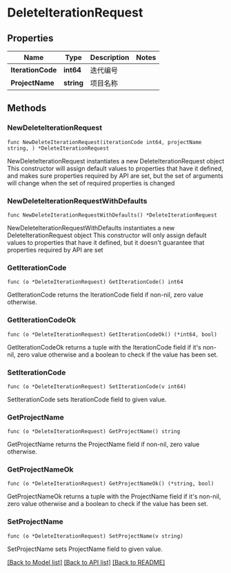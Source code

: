 # DeleteIterationRequest

## Properties

Name | Type | Description | Notes
------------ | ------------- | ------------- | -------------
**IterationCode** | **int64** | 迭代编号 | 
**ProjectName** | **string** | 项目名称 | 

## Methods

### NewDeleteIterationRequest

`func NewDeleteIterationRequest(iterationCode int64, projectName string, ) *DeleteIterationRequest`

NewDeleteIterationRequest instantiates a new DeleteIterationRequest object
This constructor will assign default values to properties that have it defined,
and makes sure properties required by API are set, but the set of arguments
will change when the set of required properties is changed

### NewDeleteIterationRequestWithDefaults

`func NewDeleteIterationRequestWithDefaults() *DeleteIterationRequest`

NewDeleteIterationRequestWithDefaults instantiates a new DeleteIterationRequest object
This constructor will only assign default values to properties that have it defined,
but it doesn't guarantee that properties required by API are set

### GetIterationCode

`func (o *DeleteIterationRequest) GetIterationCode() int64`

GetIterationCode returns the IterationCode field if non-nil, zero value otherwise.

### GetIterationCodeOk

`func (o *DeleteIterationRequest) GetIterationCodeOk() (*int64, bool)`

GetIterationCodeOk returns a tuple with the IterationCode field if it's non-nil, zero value otherwise
and a boolean to check if the value has been set.

### SetIterationCode

`func (o *DeleteIterationRequest) SetIterationCode(v int64)`

SetIterationCode sets IterationCode field to given value.


### GetProjectName

`func (o *DeleteIterationRequest) GetProjectName() string`

GetProjectName returns the ProjectName field if non-nil, zero value otherwise.

### GetProjectNameOk

`func (o *DeleteIterationRequest) GetProjectNameOk() (*string, bool)`

GetProjectNameOk returns a tuple with the ProjectName field if it's non-nil, zero value otherwise
and a boolean to check if the value has been set.

### SetProjectName

`func (o *DeleteIterationRequest) SetProjectName(v string)`

SetProjectName sets ProjectName field to given value.



[[Back to Model list]](../README.md#documentation-for-models) [[Back to API list]](../README.md#documentation-for-api-endpoints) [[Back to README]](../README.md)


